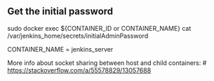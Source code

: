 ## Get the initial password

sudo docker exec ${CONTAINER_ID or CONTAINER_NAME} cat /var/jenkins_home/secrets/initialAdminPassword 

CONTAINER_NAME = jenkins_server

More info about socket sharing between host and child containers: # https://stackoverflow.com/a/55578829/13057688